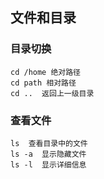 ## 文件和目录

### 目录切换
```
cd /home 绝对路径
cd path 相对路径
cd ..  返回上一级目录
```

### 查看文件
```
ls  查看目录中的文件
ls -a  显示隐藏文件
ls -l  显示详细信息
```

### 